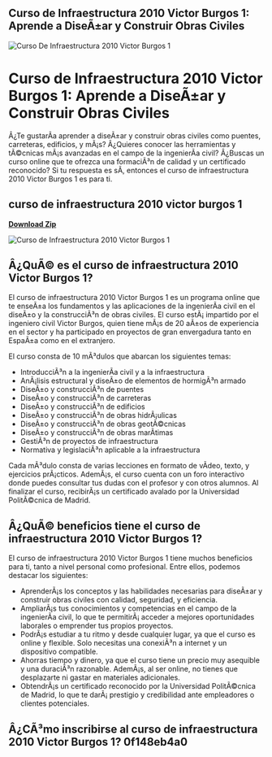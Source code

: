 ## Curso de Infraestructura 2010 Victor Burgos 1: Aprende a DiseÃ±ar y Construir Obras Civiles

 
![Curso De Infraestructura 2010 Victor Burgos 1](https://encrypted-tbn0.gstatic.com/images?q=tbn:ANd9GcQXNA9mSZyiGzbscqkrSsLRtlJltNUCIo0m7uoLSKTWlKKYc3FS4BxiPg)

 
# Curso de Infraestructura 2010 Victor Burgos 1: Aprende a DiseÃ±ar y Construir Obras Civiles
 
Â¿Te gustarÃ­a aprender a diseÃ±ar y construir obras civiles como puentes, carreteras, edificios, y mÃ¡s? Â¿Quieres conocer las herramientas y tÃ©cnicas mÃ¡s avanzadas en el campo de la ingenierÃ­a civil? Â¿Buscas un curso online que te ofrezca una formaciÃ³n de calidad y un certificado reconocido? Si tu respuesta es sÃ­, entonces el curso de infraestructura 2010 Victor Burgos 1 es para ti.
 
## curso de infraestructura 2010 victor burgos 1


[**Download Zip**](https://persifalque.blogspot.com/?d=2tLECy)

 ![Curso de Infraestructura 2010 Victor Burgos 1](https://www.cursodeinfraestructura.com/images/curso-de-infraestructura-2010-victor-burgos-1.jpg) 
## Â¿QuÃ© es el curso de infraestructura 2010 Victor Burgos 1?
 
El curso de infraestructura 2010 Victor Burgos 1 es un programa online que te enseÃ±a los fundamentos y las aplicaciones de la ingenierÃ­a civil en el diseÃ±o y la construcciÃ³n de obras civiles. El curso estÃ¡ impartido por el ingeniero civil Victor Burgos, quien tiene mÃ¡s de 20 aÃ±os de experiencia en el sector y ha participado en proyectos de gran envergadura tanto en EspaÃ±a como en el extranjero.
 
El curso consta de 10 mÃ³dulos que abarcan los siguientes temas:
 
- IntroducciÃ³n a la ingenierÃ­a civil y a la infraestructura
- AnÃ¡lisis estructural y diseÃ±o de elementos de hormigÃ³n armado
- DiseÃ±o y construcciÃ³n de puentes
- DiseÃ±o y construcciÃ³n de carreteras
- DiseÃ±o y construcciÃ³n de edificios
- DiseÃ±o y construcciÃ³n de obras hidrÃ¡ulicas
- DiseÃ±o y construcciÃ³n de obras geotÃ©cnicas
- DiseÃ±o y construcciÃ³n de obras marÃ­timas
- GestiÃ³n de proyectos de infraestructura
- Normativa y legislaciÃ³n aplicable a la infraestructura

Cada mÃ³dulo consta de varias lecciones en formato de vÃ­deo, texto, y ejercicios prÃ¡cticos. AdemÃ¡s, el curso cuenta con un foro interactivo donde puedes consultar tus dudas con el profesor y con otros alumnos. Al finalizar el curso, recibirÃ¡s un certificado avalado por la Universidad PolitÃ©cnica de Madrid.
 
## Â¿QuÃ© beneficios tiene el curso de infraestructura 2010 Victor Burgos 1?
 
El curso de infraestructura 2010 Victor Burgos 1 tiene muchos beneficios para ti, tanto a nivel personal como profesional. Entre ellos, podemos destacar los siguientes:

- AprenderÃ¡s los conceptos y las habilidades necesarias para diseÃ±ar y construir obras civiles con calidad, seguridad, y eficiencia.
- AmpliarÃ¡s tus conocimientos y competencias en el campo de la ingenierÃ­a civil, lo que te permitirÃ¡ acceder a mejores oportunidades laborales o emprender tus propios proyectos.
- PodrÃ¡s estudiar a tu ritmo y desde cualquier lugar, ya que el curso es online y flexible. Solo necesitas una conexiÃ³n a internet y un dispositivo compatible.
- Ahorras tiempo y dinero, ya que el curso tiene un precio muy asequible y una duraciÃ³n razonable. AdemÃ¡s, al ser online, no tienes que desplazarte ni gastar en materiales adicionales.
- ObtendrÃ¡s un certificado reconocido por la Universidad PolitÃ©cnica de Madrid, lo que te darÃ¡ prestigio y credibilidad ante empleadores o clientes potenciales.

## Â¿CÃ³mo inscribirse al curso de infraestructura 2010 Victor Burgos 1? 0f148eb4a0
